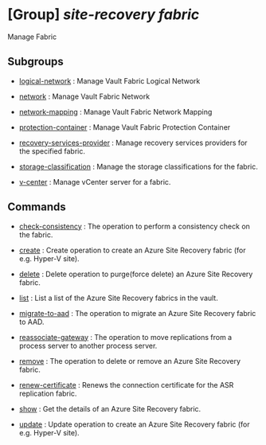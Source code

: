 # [Group] _site-recovery fabric_

Manage Fabric

## Subgroups

- [logical-network](/Commands/site-recovery/fabric/logical-network/readme.md)
: Manage Vault Fabric Logical Network

- [network](/Commands/site-recovery/fabric/network/readme.md)
: Manage Vault Fabric Network

- [network-mapping](/Commands/site-recovery/fabric/network-mapping/readme.md)
: Manage Vault Fabric Network Mapping

- [protection-container](/Commands/site-recovery/fabric/protection-container/readme.md)
: Manage Vault Fabric Protection Container

- [recovery-services-provider](/Commands/site-recovery/fabric/recovery-services-provider/readme.md)
: Manage recovery services providers for the specified fabric.

- [storage-classification](/Commands/site-recovery/fabric/storage-classification/readme.md)
: Manage the storage classifications for the fabric.

- [v-center](/Commands/site-recovery/fabric/v-center/readme.md)
: Manage vCenter server for a fabric.

## Commands

- [check-consistency](/Commands/site-recovery/fabric/_check-consistency.md)
: The operation to perform a consistency check on the fabric.

- [create](/Commands/site-recovery/fabric/_create.md)
: Create operation to create an Azure Site Recovery fabric (for e.g. Hyper-V site).

- [delete](/Commands/site-recovery/fabric/_delete.md)
: Delete operation to purge(force delete) an Azure Site Recovery fabric.

- [list](/Commands/site-recovery/fabric/_list.md)
: List a list of the Azure Site Recovery fabrics in the vault.

- [migrate-to-aad](/Commands/site-recovery/fabric/_migrate-to-aad.md)
: The operation to migrate an Azure Site Recovery fabric to AAD.

- [reassociate-gateway](/Commands/site-recovery/fabric/_reassociate-gateway.md)
: The operation to move replications from a process server to another process server.

- [remove](/Commands/site-recovery/fabric/_remove.md)
: The operation to delete or remove an Azure Site Recovery fabric.

- [renew-certificate](/Commands/site-recovery/fabric/_renew-certificate.md)
: Renews the connection certificate for the ASR replication fabric.

- [show](/Commands/site-recovery/fabric/_show.md)
: Get the details of an Azure Site Recovery fabric.

- [update](/Commands/site-recovery/fabric/_update.md)
: Update operation to create an Azure Site Recovery fabric (for e.g. Hyper-V site).
